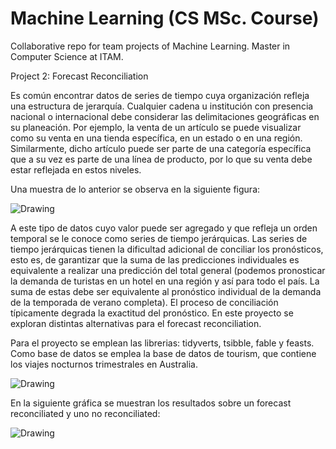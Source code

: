# Machine Learning (CS MSc. Course) 

Collaborative repo for team projects of Machine Learning. Master in Computer Science at ITAM.

Project 2: Forecast Reconciliation 

Es común encontrar datos de series de tiempo cuya organización refleja una estructura de jerarquía. Cualquier cadena u institución con presencia nacional o internacional debe considerar las delimitaciones geográficas en su planeación. Por ejemplo, la venta de un artículo se puede visualizar como su venta en una tienda específica, en un estado o en una región. Similarmente, dicho artículo puede ser parte de una categoría específica que a su vez es parte de una línea de producto, por lo que su venta debe estar reflejada en estos niveles. 

Una muestra de lo anterior se observa en la siguiente figura:

<img src="https://raw.githubusercontent.com/savrgg/MsCS_Machine_Learning/main/partial_2_forecast_reconciliation/imgs/jerar1.png" alt="Drawing" style="float: center;"/>


A este tipo de datos cuyo valor puede ser agregado y que refleja un orden temporal se le conoce como series de tiempo jerárquicas. Las series de tiempo jerárquicas tienen la dificultad adicional de conciliar los pronósticos, esto es, de garantizar que la suma de las predicciones individuales es equivalente a realizar una predicción del total general (podemos pronosticar la demanda de turistas en un hotel en una región y así para todo el país. La suma de estas debe ser equivalente al pronóstico individual de la demanda de la temporada de verano completa). El proceso de conciliación típicamente degrada la exactitud del pronóstico. En este proyecto se exploran distintas alternativas para el forecast reconciliation.

Para el proyecto se emplean las librerias: tidyverts, tsibble, fable y feasts. Como base de datos se emplea la base de datos de tourism, que contiene los viajes nocturnos trimestrales en Australia.

<img src="https://raw.githubusercontent.com/savrgg/MsCS_Machine_Learning/main/partial_2_forecast_reconciliation/imgs/03_ts_region_purpose.png" alt="Drawing" style="float: center;"/>


En la siguiente gráfica se muestran los resultados sobre un forecast reconciliated y uno no reconciliated:

<img src="https://raw.githubusercontent.com/savrgg/MsCS_Machine_Learning/main/partial_2_forecast_reconciliation/imgs/17_no_reconciled_forecast.png" alt="Drawing" style="float: center;"/>














